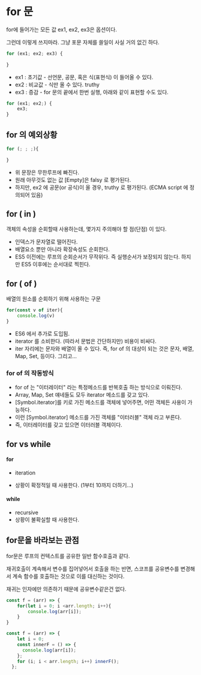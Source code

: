 # for 문

for에 들어가는 모든 값 ex1, ex2, ex3은 옵션이다.

그런데 이렇게 쓰지마라. 그냥 포문 자체를 쓸일이 사실 거의 없긴 하다. 

```javascript
for (ex1; ex2; ex3) {
    
}
```

- ex1 : 초기값 - 선언문, 공문, 혹은 식(표현식) 이 들어올 수 있다. 
- ex2 : 비교값 - 식만 올 수 있다.  truthy
- ex3 : 증감 - for 문의 끝에서 한번 실행, 아래와 같이 표현할 수도 있다.

```javascript
for (ex1; ex2;) {
    ex3;
}
```



## for 의 예외상황

```javascript
for (; ; ;){
    
}
```

- 위 문장은 무한루프에 빠진다.
- 원래 아무것도 없는 값 [Empty]은 falsy 로 평가된다. 
- 하지만, ex2 에 공문(or 공식)이 올 경우,  truthy 로 평가된다. (ECMA script 에 정의되어 있음)



## for ( in )

객체의 속성을 순회할때 사용하는데, 몇가지 주의해야 할 점(단점) 이 있다. 

- 인덱스가 문자열로 떨어진다.
- 배열요소 뿐만 아니라 확장속성도 순회한다. 
- ES5 이전에는 루프의 순회순서가 무작위다. 즉 실행순서가 보장되지 않는다. 하지만 ES5 이후에는 순서대로 찍힌다.





## for ( of )

배열의 원소를 순회하기 위해 사용하는 구문

```javascript
for(const v of iter){
    console.log(v)
}
```

- ES6 에서 추가로 도입됨.
- iterator 를 소비한다. (따라서 문법은 간단하지만) 비용이 비싸다.
- iter 자리에는 문자와 배열이 올 수 있다. 즉, for of 의 대상이 되는 것은 문자, 배열, Map, Set, 등이다. 그리고...



### for of 의 작동방식

- for of 는 "이터레이터" 라는 특정메소드를 반복호출 하는 방식으로 이뤄진다. 
- Array, Map, Set 얘네들도 모두 iterator 메소드를 갖고 있다. 
- [Symbol.iterator]를 키로 가진 메소드를 객체에 넣어주면, 어떤 객체든 사용이 가능하다. 
- 이런 [Symbol.iterator] 메소드를 가진 객체를 "이터러블" 객체 라고 부른다.  
- 즉, 이터레이터를 갖고 있으면 이터러블 객체이다. 



## for  vs  while

#### for

- iteration

- 상황이 확정적일 때 사용한다. (1부터 10까지 더하기...)



#### while

- recursive 
- 상황이 불확실할 때 사용한다.







## for문을 바라보는 관점

for문은 루프의 컨텍스트를 공유한 일반 함수호출과 같다. 

재귀호출이 계속해서 변수를 집어넣어서 호출을 하는 반면,  스코프를 공유변수를 변경해서 계속 함수를 호출하는 것으로 이를 대신하는 것이다.

재귀는 인자에만 의존하기 때문에 공유변수같은건 없다.

```javascript
const f = (arr) => {
    for(let i = 0; i <arr.length; i++){
        console.log(arr[i]);
    }
}
```



```javascript
const f = (arr) => {
    let i = 0;
    const innerF = () => {
      console.log(arr[i]);
    };
    for (i; i < arr.length; i++) innerF();
  };
```

